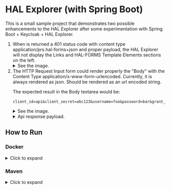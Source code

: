 # HAL Explorer (with Spring Boot)

This is a small sample project that demonstrates two possible enhancements to the HAL Explorer after some
experimentation with Spring Boot + Keycloak + HAL Explorer.

<ol>
<li>
When is returned a 401 status code with content type application/prs.hal-forms+json and proper payload, the HAL
   Explorer will not display the Links and HAL-FORMS Template Elements sections on the left.

<details>
<summary>See the image.</summary>

![response-status-code-401.png](docs/assets/response-status-code-401.png)

</details>
</li>
<li>
The HTTP Request Input form could render properly the "Body" with the Content Type application/x-www-form-urlencoded.
   Currently, it is always rendered as json. Should be rendered as an url encoded string.

The expected result in the Body textarea would be:

```
client_id=api&client_secret=abc123&username=foo&password=bar&grant_type=password
```

<details>
<summary>See the image.</summary>

![content-type-form-urlencoded.png](docs/assets/content-type-form-urlencoded.png)

</details>

<details>
<summary>Api response payload.</summary>

```json
{
  "_links": {
    "self": {
      "href": "http://localhost:8080/"
    },
    "unauthorized": {
      "href": "http://localhost:8080/unauthorized"
    },
    "authenticate": {
      "href": "http://localhost:8090/realms/your-realm/protocol/openid-connect/token"
    }
  },
  "_templates": {
    "default": {
      "method": "POST",
      "contentType": "application/x-www-form-urlencoded",
      "properties": [
        {
          "name": "client_id",
          "type": "text"
        },
        {
          "name": "client_secret",
          "type": "text"
        },
        {
          "name": "grant_type",
          "type": "text"
        },
        {
          "name": "password",
          "type": "text"
        },
        {
          "name": "username",
          "type": "text"
        }
      ],
      "target": "http://localhost:8090/realms/your-realm/protocol/openid-connect/token"
    }
  }
}
```

</details>

</li>
</ol>

## How to Run

### Docker

<details>
<summary>Click to expand</summary>

Build the docker image.

```bash
docker build -t hal-explorer-status-code-401 .
```

Create and run the container.

```bash
docker run -p 8080:8080 hal-explorer-status-code-401
```

</details>

### Maven

<details>
<summary>Click to expand</summary>

In the command line run the following command.

```bash
mvn spring-boot:run
```

</details>